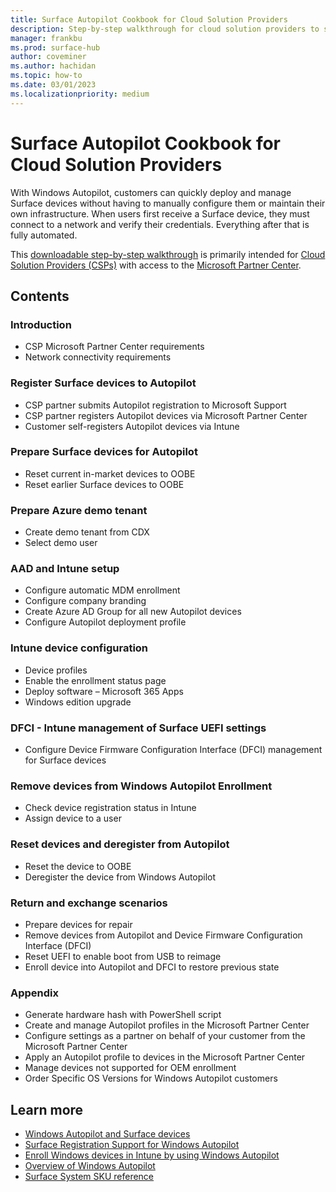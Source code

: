 ```yaml
---
title: Surface Autopilot Cookbook for Cloud Solution Providers
description: Step-by-step walkthrough for cloud solution providers to setup Windows Autopilot for customers with Surface devices
manager: frankbu
ms.prod: surface-hub
author: coveminer
ms.author: hachidan
ms.topic: how-to
ms.date: 03/01/2023
ms.localizationpriority: medium
---
```

# Surface Autopilot Cookbook for Cloud Solution Providers

With Windows Autopilot, customers can quickly deploy and manage Surface devices without having to manually configure them or maintain their own infrastructure. When users first receive a Surface device, they must connect to a network and verify their credentials. Everything after that is fully automated.

This [downloadable step-by-step walkthrough](/media/surface-autopilot-cookbook.pdf) is primarily intended for [Cloud Solution Providers (CSPs)](/partner-center/csp-overview) with access to the [Microsoft Partner Center](https://partner.microsoft.com).

## Contents

### Introduction

- CSP Microsoft Partner Center requirements
- Network connectivity requirements

### Register Surface devices to Autopilot

- CSP partner submits Autopilot registration to Microsoft Support
- CSP partner registers Autopilot devices via Microsoft Partner Center
- Customer self-registers Autopilot devices via Intune

### Prepare Surface devices for Autopilot

- Reset current in-market devices to OOBE
- Reset earlier Surface devices to OOBE

### Prepare Azure demo tenant

- Create demo tenant from CDX
- Select demo user

### AAD and Intune setup

- Configure automatic MDM enrollment
- Configure company branding
- Create Azure AD Group for all new Autopilot devices
- Configure Autopilot deployment profile

### Intune device configuration

- Device profiles  
- Enable the enrollment status page
- Deploy software – Microsoft 365 Apps  
- Windows edition upgrade

### DFCI - Intune management of Surface UEFI settings

- Configure Device Firmware Configuration Interface (DFCI) management for Surface devices

### Remove devices from Windows Autopilot Enrollment

- Check device registration status in Intune
- Assign device to a user  

### Reset devices and deregister from Autopilot

- Reset the device to OOBE
- Deregister the device from Windows Autopilot

### Return and exchange scenarios

- Prepare devices for repair
- Remove devices from Autopilot and Device Firmware Configuration Interface (DFCI)
- Reset UEFI to enable boot from USB to reimage
- Enroll device into Autopilot and DFCI to restore previous state

### Appendix

- Generate hardware hash with PowerShell script
- Create and manage Autopilot profiles in the Microsoft Partner Center
- Configure settings as a partner on behalf of your customer from the Microsoft Partner Center
- Apply an Autopilot profile to devices in the Microsoft Partner Center
- Manage devices not supported for OEM enrollment
- Order Specific OS Versions for Windows Autopilot customers

## Learn more

- [Windows Autopilot and Surface devices](windows-autopilot-and-surface-devices.md)
- [Surface Registration Support for Windows Autopilot](surface-autopilot-registration-support.md)
- [Enroll Windows devices in Intune by using Windows Autopilot](/mem/autopilot/enrollment-autopilot)
- [Overview of Windows Autopilot](/mem/autopilot/windows-autopilot)
- [Surface System SKU reference](surface-system-sku-reference.md)
